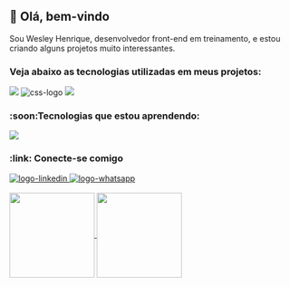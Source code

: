 <h2>👋 Olá, bem-vindo </h2>
Sou Wesley Henrique, desenvolvedor front-end em treinamento, e estou criando alguns projetos muito interessantes.
<h3>Veja abaixo as tecnologias utilizadas em meus projetos:</h3>
<img src="https://img.shields.io/badge/HTML5-E34F26?style=for-the-badge&logo=html5&logoColor=white"/>
<img src="https://img.shields.io/badge/CSS-239120?&style=for-the-badge&logo=css3&logoColor=white" alt="css-logo">
<img src="https://img.shields.io/badge/JavaScript-F7DF1E?style=for-the-badge&logo=javascript&logoColor=black">
<br>
<h3>:soon:Tecnologias que estou aprendendo:</h3>
<img src="https://img.shields.io/badge/JavaScript-F7DF1E?style=for-the-badge&logo=javascript&logoColor=black" />
<br>
<h3>:link: Conecte-se comigo</h3>
<a href="https://www.linkedin.com/in/henriquewesley/">
<img src="https://img.shields.io/badge/LinkedIn-0077B5?style=for-the-badge&logo=linkedin&logoColor=white" alt="logo-linkedin"/>
</a>
<a href="https://wa.me/+5571981543804?text=Ol%C3%A1%2C%20vi%20seu%20perfil%20no%20GitHub%20e%20decidi%20entrar%20em%20contato%20para%20obter%20mais%20informa%C3%A7%C3%B5es.">
<img src="https://img.shields.io/badge/WhatsApp-25D366?style=for-the-badge&logo=whatsapp&logoColor=white" alt="logo-whatsapp"/>
</a>	
<br><br>
<a href="https://github.com/henriquewesley/github-readme-stats">
  <img height=150 align="center" src="https://github-readme-stats.vercel.app/api?username=henriquewesley" />
</a>
<a href="https://github.com/henriquewesley/convoychat">
  <img height=150 align="center" src="https://github-readme-stats.vercel.app/api/top-langs?username=henriquewesley&layout=compact&langs_count=8&card_width=320" />
</a>
